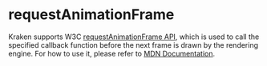 # requestAnimationFrame

Kraken supports W3C [requestAnimationFrame API](https://www.w3.org/TR/animation-timing/#dom-windowanimationtiming-requestanimationframe), which is used to call the specified callback function before the next frame is drawn by the rendering engine. For how to use it, please refer to [MDN Documentation](https://developer.mozilla.org/zh-CN/docs/Web/API/Window/requestAnimationFrame).

